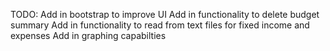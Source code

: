 TODO: Add in bootstrap to improve UI
      Add in functionality to delete budget summary
      Add in functionality to read from text files for fixed income and expenses
      Add in graphing capabilties
